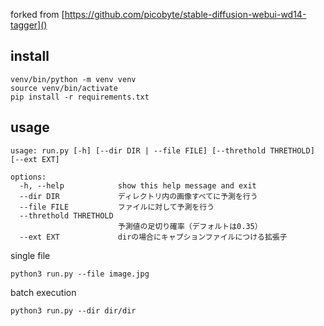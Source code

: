 
forked from [https://github.com/picobyte/stable-diffusion-webui-wd14-tagger]()


## install

```
venv/bin/python -m venv venv
source venv/bin/activate
pip install -r requirements.txt

```

## usage

```
usage: run.py [-h] [--dir DIR | --file FILE] [--threthold THRETHOLD] [--ext EXT]

options:
  -h, --help            show this help message and exit
  --dir DIR             ディレクトリ内の画像すべてに予測を行う
  --file FILE           ファイルに対して予測を行う
  --threthold THRETHOLD
                        予測値の足切り確率（デフォルトは0.35）
  --ext EXT             dirの場合にキャプションファイルにつける拡張子
```

single file

```
python3 run.py --file image.jpg
```

batch execution

```
python3 run.py --dir dir/dir
```